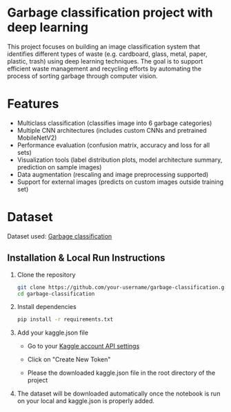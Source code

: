 # Garbage classification project with deep learning
This project focuses on building an image classification system that identifies different types of waste (e.g. cardboard, glass, metal, paper, plastic, trash) using deep learning techniques. The goal is to support efficient waste management and recycling efforts by automating the process of sorting garbage through computer vision.

# Features

- Multiclass classification (classifies image into 6 garbage categories)
- Multiple CNN architectures (includes custom CNNs and pretrained MobileNetV2)
- Performance evaluation (confusion matrix, accuracy and loss for all sets)
- Visualization tools (label distribution plots, model architecture summary, prediction on sample images)
- Data augmentation (rescaling and image preprocessing supported)
- Support for external images (predicts on custom images outside training set)

# Dataset
Dataset used: [Garbage classification](https://www.kaggle.com/datasets/asdasdasasdas/garbage-classification/data)

## Installation & Local Run Instructions
1. Clone the repository

   ```bash
   git clone https://github.com/your-username/garbage-classification.git
   cd garbage-classification

2. Install dependencies

    ```bash
   pip install -r requirements.txt
   
3. Add your kaggle.json file
   - Go to your [Kaggle account API settings](https://www.kaggle.com/settings)

   - Click on "Create New Token"

   - Please the downloaded kaggle.json file in the root directory of the project

4. The dataset will be downloaded automatically once the notebook is run on your local and kaggle.json is properly added.
